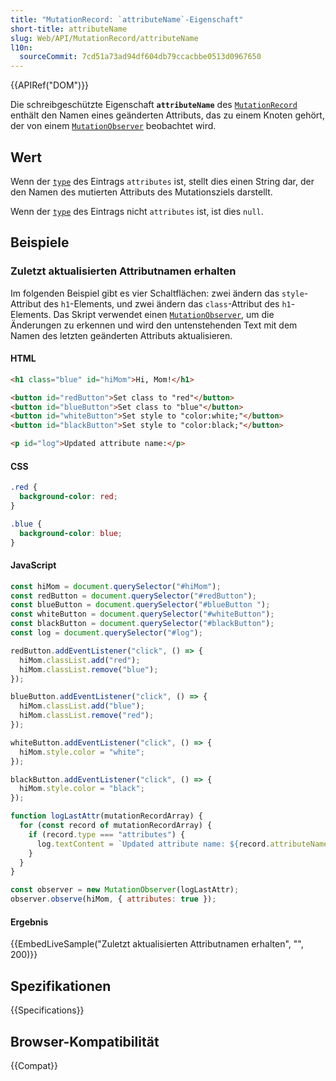 ```yaml
---
title: "MutationRecord: `attributeName`-Eigenschaft"
short-title: attributeName
slug: Web/API/MutationRecord/attributeName
l10n:
  sourceCommit: 7cd51a73ad94df604db79ccacbbe0513d0967650
---
```


{{APIRef("DOM")}}

Die schreibgeschützte Eigenschaft **`attributeName`** des [`MutationRecord`](/de/docs/Web/API/MutationRecord) enthält den Namen eines geänderten Attributs, das zu einem Knoten gehört, der von einem [`MutationObserver`](/de/docs/Web/API/MutationObserver) beobachtet wird.

## Wert

Wenn der [`type`](/de/docs/Web/API/MutationRecord/type) des Eintrags `attributes` ist, stellt dies einen String dar, der den Namen des mutierten Attributs des Mutationsziels darstellt.

Wenn der [`type`](/de/docs/Web/API/MutationRecord/type) des Eintrags nicht `attributes` ist, ist dies `null`.

## Beispiele

### Zuletzt aktualisierten Attributnamen erhalten

Im folgenden Beispiel gibt es vier Schaltflächen: zwei ändern das `style`-Attribut des `h1`-Elements, und zwei ändern das `class`-Attribut des `h1`-Elements. Das Skript verwendet einen [`MutationObserver`](/de/docs/Web/API/MutationObserver), um die Änderungen zu erkennen und wird den untenstehenden Text mit dem Namen des letzten geänderten Attributs aktualisieren.

#### HTML

```html
<h1 class="blue" id="hiMom">Hi, Mom!</h1>

<button id="redButton">Set class to "red"</button>
<button id="blueButton">Set class to "blue"</button>
<button id="whiteButton">Set style to "color:white;"</button>
<button id="blackButton">Set style to "color:black;"</button>

<p id="log">Updated attribute name:</p>
```

#### CSS

```css
.red {
  background-color: red;
}

.blue {
  background-color: blue;
}
```

#### JavaScript

```js
const hiMom = document.querySelector("#hiMom");
const redButton = document.querySelector("#redButton");
const blueButton = document.querySelector("#blueButton ");
const whiteButton = document.querySelector("#whiteButton");
const blackButton = document.querySelector("#blackButton");
const log = document.querySelector("#log");

redButton.addEventListener("click", () => {
  hiMom.classList.add("red");
  hiMom.classList.remove("blue");
});

blueButton.addEventListener("click", () => {
  hiMom.classList.add("blue");
  hiMom.classList.remove("red");
});

whiteButton.addEventListener("click", () => {
  hiMom.style.color = "white";
});

blackButton.addEventListener("click", () => {
  hiMom.style.color = "black";
});

function logLastAttr(mutationRecordArray) {
  for (const record of mutationRecordArray) {
    if (record.type === "attributes") {
      log.textContent = `Updated attribute name: ${record.attributeName}`;
    }
  }
}

const observer = new MutationObserver(logLastAttr);
observer.observe(hiMom, { attributes: true });
```

#### Ergebnis

{{EmbedLiveSample("Zuletzt aktualisierten Attributnamen erhalten", "", 200)}}

## Spezifikationen

{{Specifications}}

## Browser-Kompatibilität

{{Compat}}
